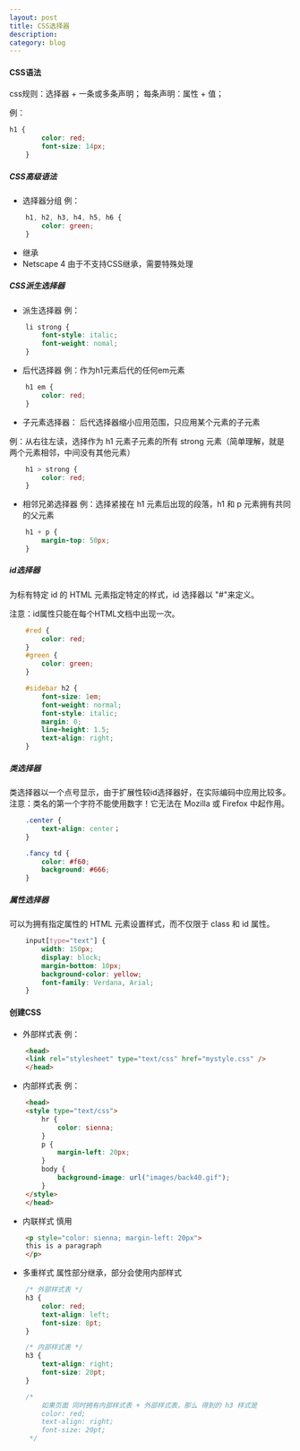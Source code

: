 ```yaml
---
layout: post
title: CSS选择器
description: 
category: blog
---
```


#### **CSS语法**
css规则：选择器 + 一条或多条声明；
        每条声明：属性 + 值；

例： 
``` css
h1 {
        color: red; 
        font-size: 14px;
    }
```

##### **CSS高级语法**
- 选择器分组 例：   

``` css
    h1, h2, h3, h4, h5, h6 {
        color: green;
    }
```
- 继承
- Netscape 4 由于不支持CSS继承，需要特殊处理

##### **CSS派生选择器**
- 派生选择器 例：   

``` css
    li strong {
        font-style: italic;
        font-weight: nomal;
    }
```

- 后代选择器 例：作为h1元素后代的任何em元素    

``` css
    h1 em {
        color: red;
    }
```

- 子元素选择器： 后代选择器缩小应用范围，只应用某个元素的子元素 

例：从右往左读，选择作为 h1 元素子元素的所有 strong 元素（简单理解，就是两个元素相邻，中间没有其他元素）    

``` css
    h1 > strong {
        color: red;
    }
```

- 相邻兄弟选择器 例：选择紧接在 h1 元素后出现的段落，h1 和 p 元素拥有共同的父元素    

``` css
    h1 + p {
        margin-top: 50px;
    }
```

##### **id选择器**
为标有特定 id 的 HTML 元素指定特定的样式，id 选择器以 "#"来定义。

注意：id属性只能在每个HTML文档中出现一次。    

``` css
    #red {
        color: red;
    }
    #green {
        color: green;
    }

    #sidebar h2 {
        font-size: 1em;
        font-weight: normal;
        font-style: italic;
        margin: 0;
        line-height: 1.5;
        text-align: right;
    }
```

##### **类选择器**
类选择器以一个点号显示，由于扩展性较id选择器好，在实际编码中应用比较多。
注意：类名的第一个字符不能使用数字！它无法在 Mozilla 或 Firefox 中起作用。

``` css
    .center {
        text-align: center；
    }

    .fancy td {
        color: #f60;
        background: #666;
    }
```

##### **属性选择器**
可以为拥有指定属性的 HTML 元素设置样式，而不仅限于 class 和 id 属性。

``` css
    input[type="text"] {
        width: 150px;
        display: block;
        margin-bottom: 10px;
        background-color: yellow;
        font-family: Verdana, Arial;
    }
```

#### **创建CSS**
- 外部样式表 例：    

``` html
    <head>
    <link rel="stylesheet" type="text/css" href="mystyle.css" />
    </head>
```

- 内部样式表 例：    

``` html
    <head>
    <style type="text/css">
        hr {
            color: sienna;
        }
        p {
            margin-left: 20px;
        }
        body {
            background-image: url("images/back40.gif");
        }
    </style>
    </head>
```

- 内联样式 慎用    

``` html
    <p style="color: sienna; margin-left: 20px">
    this is a paragraph
    </p>
```

- 多重样式 属性部分继承，部分会使用内部样式    

``` css
    /* 外部样式表 */
    h3 {
        color: red;
        text-align: left;
        font-size: 8pt;
    }

    /* 内部样式表 */
    h3 {
        text-align: right;
        font-size: 20pt;
    }

    /* 
        如果页面 同时拥有内部样式表 + 外部样式表，那么 得到的 h3 样式是
        color: red;
        text-align: right;
        font-size: 20pt;
     */
```